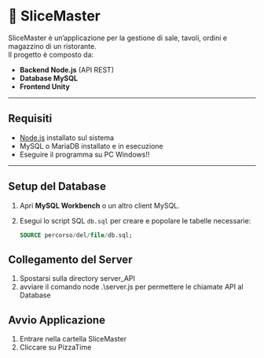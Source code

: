 # 🍕 SliceMaster

SliceMaster è un’applicazione per la gestione di sale, tavoli, ordini e magazzino di un ristorante.  
Il progetto è composto da:  
- **Backend Node.js** (API REST)  
- **Database MySQL**  
- **Frontend Unity**  

---

## Requisiti
- [Node.js](https://nodejs.org/) installato sul sistema  
- MySQL o MariaDB installato e in esecuzione  
- Eseguire il programma su PC Windows!!
---

## Setup del Database
1. Apri **MySQL Workbench** o un altro client MySQL.  
2. Esegui lo script SQL `db.sql` per creare e popolare le tabelle necessarie:

   ```sql
   SOURCE percorso/del/file/db.sql;

## Collegamento del Server
1. Spostarsi sulla directory server_API 
2. avviare il comando node .\server.js per permettere le chiamate API al Database

## Avvio Applicazione
1. Entrare nella cartella SliceMaster
2. Cliccare su PizzaTime

